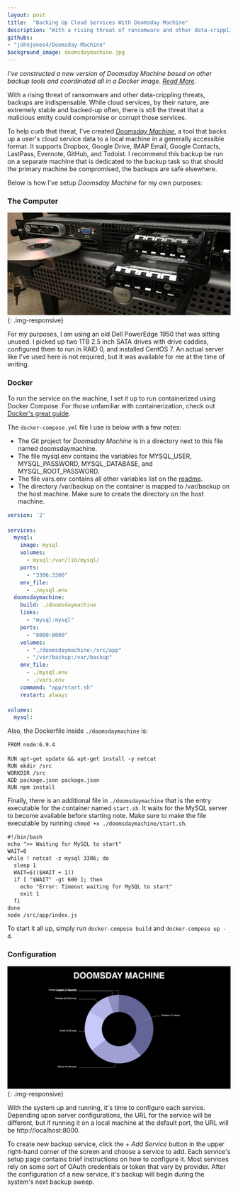 ```yaml
---
layout: post
title:  "Backing Up Cloud Services With Doomsday Machine"
description: "With a rising threat of ransomware and other data-crippling threats, backups are indispensable. While cloud services, by their nature, are extremely stable and backed-up often, there is still the threat that a malicious entity could compromise or corrupt those services."
githubs:
- "johnjones4/Doomsday-Machine"
background_image: doomsdaymachine.jpg
---
```


_I've constructed a new version of Doomsday Machine based on other backup tools and coordinated all in a Docker image. [Read More](/2017/07/17/doomsday-machine-followup-docker-project/)._

With a rising threat of ransomware and other data-crippling threats, backups are indispensable. While cloud services, by their nature, are extremely stable and backed-up often, there is still the threat that a malicious entity could compromise or corrupt those services.

To help curb that threat, I've created [*Doomsday Machine*](https://github.com/johnjones4/Doomsday-Machine), a tool that backs up a user's cloud service data to a local machine in a generally accessible format. It supports Dropbox, Google Drive, IMAP Email, Google Contacts, LastPass, Evernote, GitHub, and Todoist. I recommend this backup be run on a separate machine that is dedicated to the backup task so that should the primary machine be compromised, the backups are safe elsewhere.

Below is how I've setup *Doomsday Machine* for my own purposes:

### The Computer

![Backup server](/img/doomsdaymachine_server.jpg){: .img-responsive}

For my purposes, I am using an old Dell PowerEdge 1950 that was sitting unused. I picked up two 1TB 2.5 inch SATA drives with drive caddies, configured them to run in RAID 0, and installed CentOS 7. An actual server like I've used here is not required, but it was available for me at the time of writing.

### Docker

To run the service on the machine, I set it up to run containerized using Docker Compose. For those unfamiliar with containerization, check out [Docker's great guide](https://www.docker.com/what-docker).

The `docker-compose.yml` file I use is below with a few notes:

* The Git project for *Doomsday Machine* is in a directory next to this file named doomsdaymachine.
* The file mysql.env contains the variables for MYSQL_USER, MYSQL_PASSWORD, MYSQL_DATABASE, and MYSQL_ROOT_PASSWORD.
* The file vars.env contains all other variables list on the [readme](https://github.com/johnjones4/Doomsday-Machine/blob/master/Readme.md).
* The directory /var/backup on the container is mapped to /var/backup on the host machine. Make sure to create the directory on the host machine.

```yaml
version: '2'

services:
  mysql:
    image: mysql
    volumes:
      - mysql:/var/lib/mysql/
    ports:
      - "3306:3306"
    env_file:
      - ./mysql.env
  doomsdaymachine:
    build: ./doomsdaymachine
    links:
      - "mysql:mysql"
    ports:
      - "8000:8000"
    volumes:
      - "./doomsdaymachine:/src/app"
      - "/var/backup:/var/backup"
    env_file:
      - ./mysql.env
      - ./vars.env
    command: "app/start.sh"
    restart: always

volumes:
  mysql:
```

Also, the Dockerfile inside `./doomsdaymachine` is:

```
FROM node:6.9.4

RUN apt-get update && apt-get install -y netcat
RUN mkdir /src
WORKDIR /src
ADD package.json package.json
RUN npm install
```

Finally, there is an additional file in `./doomsdaymachine` that is the entry executable for the container named `start.sh`. It waits for the MySQL server to become available before starting note. Make sure to make the file executable by running `chmod +x ./doomsdaymachine/start.sh`.

```
#!/bin/bash
echo ">> Waiting for MySQL to start"
WAIT=0
while ! netcat -z mysql 3306; do
  sleep 1
  WAIT=$(($WAIT + 1))
  if [ "$WAIT" -gt 600 ]; then
    echo "Error: Timeout waiting for MySQL to start"
    exit 1
  fi
done
node /src/app/index.js
```

To start it all up, simply run `docker-compose build` and `docker-compose up -d`.

### Configuration

![Doomsday Machine screenshot](https://raw.githubusercontent.com/johnjones4/Doomsday-Machine/master/screenshot.png){: .img-responsive}

With the system up and running, it's time to configure each service. Depending upon server configurations, the URL for the service will be different, but if running it on a local machine at the default port, the URL will be http://localhost:8000.

To create new backup service, click the *+ Add Service* button in the upper right-hand corner of the screen and choose a service to add. Each service's setup page contains brief instructions on how to configure it. Most services rely on some sort of OAuth credentials or token that vary by provider. After the configuration of a new service, it's backup will begin during the system's next backup sweep.
